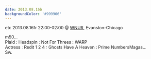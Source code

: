 ```yaml
---
date: 2013.08.16b
backgroundColor: '#999966'
---
```


etc 2013.08.16fr 22:00-02:00 @ [WNUR](http://www.wnur.org/), Evanston-Chicago  

m50...  
Plaid : Headspin : Not For Threes : WARP  
Actress : Redit 1 2 4 : Ghosts Have A Heaven : Prime NumbersMagas...  
Sw.